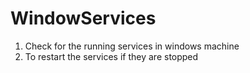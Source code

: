 # WindowServices

1. Check for the running services in windows machine
2. To restart the services if they are stopped
